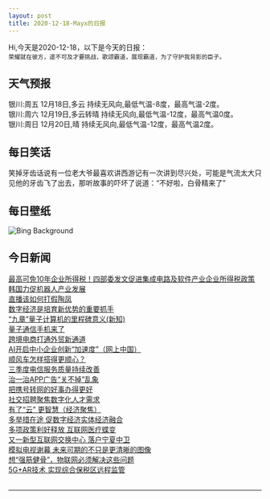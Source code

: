 ```yaml
---
layout: post
title: 2020-12-18-Mayx的日报
---
```


Hi,今天是2020-12-18，以下是今天的日报：<br><small>
荣耀就在彼方，遥不可及才要挑战，歌颂霸道，展现霸道，为了守护我背影的臣子。</small><!--more-->
## 天气预报
银川:周五 12月18日,多云 持续无风向,最低气温-8度，最高气温-2度。<br>银川:周六 12月19日,多云转晴 持续无风向,最低气温-12度，最高气温0度。<br>银川:周日 12月20日,晴 持续无风向,最低气温-12度，最高气温2度。
## 每日笑话
笑掉牙齿话说有一位老大爷最喜欢讲西游记有一次讲到尽兴处，可能是气流太大只见他的牙齿飞了出去，那听故事的吓坏了说道：“不好啦，白骨精来了”
## 每日壁纸
![Bing Background](https://cn.bing.com/th?id=OHR.PineconesSwap_EN-US9076096888_1920x1080.jpg&rf=LaDigue_1920x1080.jpg&pid=hp "Pine cones, Netherlands (© Marcel ter Bekke/Getty Images)")
## 今日新闻

[最高可免10年企业所得税！四部委发文促进集成电路及软件产业企业所得税政策](http://it.people.com.cn/n1/2020/1218/c1009-31970928.html)   
[韩国力促机器人产业发展](http://it.people.com.cn/n1/2020/1218/c1009-31970839.html)   
[直播该如何打假陶凤](http://it.people.com.cn/n1/2020/1218/c1009-31970791.html)   
[数字经济是培育新优势的重要抓手](http://it.people.com.cn/n1/2020/1218/c1009-31970727.html)   
[“九章”量子计算机的里程碑意义(新知)](http://it.people.com.cn/n1/2020/1218/c1009-31970842.html)   
[量子通信手机来了](http://it.people.com.cn/n1/2020/1218/c1009-31970719.html)   
[跨境电商打通外贸新通道](http://it.people.com.cn/n1/2020/1218/c1009-31970724.html)   
[AI开启中小企业创新“加速度”（网上中国）](http://it.people.com.cn/n1/2020/1218/c1009-31970853.html)   
[顺风车怎样搭得更顺心？](http://it.people.com.cn/n1/2020/1218/c1009-31970854.html)   
[三季度电信服务质量持续改善](http://it.people.com.cn/n1/2020/1218/c1009-31970838.html)   
[治一治APP广告“关不掉”乱象](http://it.people.com.cn/n1/2020/1218/c1009-31970714.html)   
[把携号转网的好事办得更好](http://it.people.com.cn/n1/2020/1218/c1009-31970712.html)   
[社交招聘聚焦数字化人才需求](http://it.people.com.cn/n1/2020/1218/c1009-31970858.html)   
[有了“云” 更智慧（经济聚焦）](http://it.people.com.cn/n1/2020/1218/c1009-31970837.html)   
[多举措在途 促数字经济实体经济融合](http://it.people.com.cn/n1/2020/1218/c1009-31970822.html)   
[多项政策利好释放 互联网医疗蝶变](http://it.people.com.cn/n1/2020/1218/c1009-31970792.html)   
[又一新型互联网交换中心 落户宁夏中卫](http://it.people.com.cn/n1/2020/1218/c1009-31970681.html)   
[模拟电视谢幕 未来可期的不只是更清晰的图像](http://it.people.com.cn/n1/2020/1218/c1009-31970680.html)   
[想“强筋健骨”，物联网必须解决这些问题](http://it.people.com.cn/n1/2020/1218/c1009-31970691.html)   
[5G+AR技术 实现综合保税区远程监管](http://it.people.com.cn/n1/2020/1218/c1009-31970685.html)   
<br />

***

<small></small>
